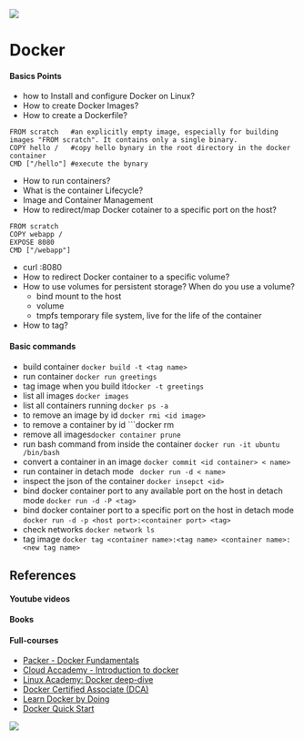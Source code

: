 ![](https://raw.githubusercontent.com/frankietyrine/K-OSINT.iso/master/unnamed.png)
# Docker
#### Basics Points
- how to Install and configure Docker on Linux? 
- How to create Docker Images?
- How to create a Dockerfile?
```
FROM scratch   #an explicitly empty image, especially for building images "FROM scratch". It contains only a single binary.
COPY hello /   #copy hello bynary in the root directory in the docker container
CMD ["/hello"] #execute the bynary 
```
- How to run containers?
- What is the container Lifecycle?
- Image and Container Management
- How to redirect/map Docker cotainer to a specific port on the host? 
```
FROM scratch
COPY webapp /
EXPOSE 8080
CMD ["/webapp"]
```
  - curl <ip>:8080 
- How to redirect Docker container to a specific volume?
- How to use volumes for persistent storage? When do you use a volume? 
  - bind mount to the host 
  - volume 
  - tmpfs temporary file system, live for the life of the container
- How to tag? 
 
#### Basic commands
- build container ```docker build -t <tag name>```
- run container ```docker run greetings```
- tag image when you build it```docker -t greetings```
- list all images ```docker images```
- list all containers running ```docker ps -a ```
- to remove an image by id ```docker rmi <id image>```
- to remove a container by id ```docker rm <id container>
- remove all images```docker container prune```
- run bash command from inside the container ```docker run -it ubuntu /bin/bash```
- convert a container in an image ```docker commit <id container> < name>```
- run container in detach mode ``` docker run -d < name>```
- inspect the json of the container ```docker insepct <id> ```
- bind docker container port to any available port on the host in detach mode ```docker run -d -P <tag>```
- bind docker container port to a specific port on the host in detach mode ```docker run -d -p <host port>:<container port> <tag>```
- check networks ```docker network ls``` 
- tag image ```docker tag <container name>:<tag name> <container name>:<new tag name> ```

## References
#### Youtube videos
#### Books
#### Full-courses
- [Packer - Docker Fundamentals](https://subscription.packtpub.com/video/virtualization_and_cloud/9781788399821)
- [Cloud Accademy - Introduction to docker](https://cloudacademy.com/course/introduction-to-docker-2/course-intro-1)
- [Linux Academy: Docker deep-dive](https://linuxacademy.com/course/docker-deep-dive-part-1/)
- [Docker Certified Associate (DCA)](https://linuxacademy.com/course/docker-certified-associate-dca/)
- [Learn Docker by Doing](https://linuxacademy.com/course/docker-and-container-orchestration-hands-orchestration-hands-on/)
- [Docker Quick Start](https://linuxacademy.com/course/docker-quick-start/)


![](https://raw.githubusercontent.com/frankietyrine/K-OSINT.iso/master/unnamed.png)
